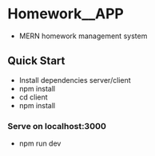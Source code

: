 # Homework__APP
- MERN homework management system


## Quick Start ##
 * Install dependencies server/client
 * npm install
 * cd client
 * npm install

### Serve on localhost:3000 ###
 * npm run dev
